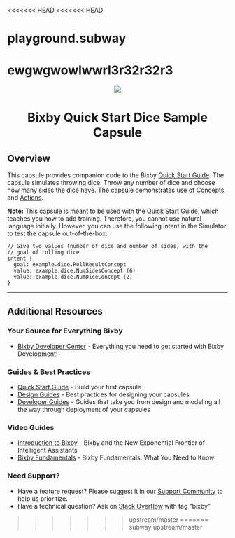 <<<<<<< HEAD
<<<<<<< HEAD
# playground.subway
ewgwgwowlwwrl3r32r32r3
=======
<p align="Center">
  <img src="https://bixbydevelopers.com/dev/docs-assets/resources/dev-guide/bixby_logo_github-11221940070278028369.png">
  <br/>
  <h1 align="Center">Bixby Quick Start Dice Sample Capsule</h1>
</p>

## Overview

This capsule provides companion code to the Bixby [Quick Start Guide](https://bixbydevelopers.com/dev/docs/get-started/quick-start). The capsule simulates throwing dice. Throw any number of dice and choose how many sides the dice have. The capsule demonstrates use of [Concepts](https://bixbydevelopers.com/dev/docs/dev-guide/developers/modeling.modeling-concepts) and [Actions](https://bixbydevelopers.com/dev/docs/dev-guide/developers/modeling.modeling-actions).

**Note:** This capsule is meant to be used with the [Quick Start Guide](https://bixbydevelopers.com/dev/docs/get-started/quick-start), which teaches you how to add training. Therefore, you cannot use natural language initially. However, you can use the following intent in the Simulator to test the capsule out-of-the-box:

```
// Give two values (number of dice and number of sides) with the
// goal of rolling dice
intent {
  goal: example.dice.RollResultConcept
  value: example.dice.NumSidesConcept (6)
  value: example.dice.NumDiceConcept (2)
}
```

---

## Additional Resources

### Your Source for Everything Bixby
* [Bixby Developer Center](http://bixbydevelopers.com) - Everything you need to get started with Bixby Development!

### Guides & Best Practices
* [Quick Start Guide](https://bixbydevelopers.com/dev/docs/get-started/quick-start) - Build your first capsule
* [Design Guides](https://bixbydevelopers.com/dev/docs/dev-guide/design-guides) - Best practices for designing your capsules
* [Developer Guides](https://bixbydevelopers.com/dev/docs/dev-guide/developers) - Guides that take you from design and modeling all the way through deployment of your capsules

### Video Guides
* [Introduction to Bixby](https://youtu.be/DFvpK4PosvI) - Bixby and the New Exponential Frontier of Intelligent Assistants
* [Bixby Fundamentals](https://bixby.developer.samsung.com/newsroom/en-us/22/01/2019/Teaching-Bixby-Fundamentals-What-You-Need-to-Know) - Bixby Fundamentals: What You Need to Know

### Need Support?
* Have a feature request? Please suggest it in our [Support Community](https://support.bixbydevelopers.com/hc/en-us/community/topics/360000183273-Feature-Requests) to help us prioritize.
* Have a technical question? Ask on [Stack Overflow](https://stackoverflow.com/questions/tagged/bixby) with tag “bixby”


>>>>>>> upstream/master
=======
subway
>>>>>>> upstream/master
